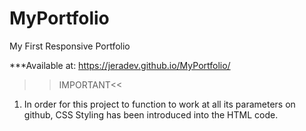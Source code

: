 # MyPortfolio
My First Responsive Portfolio

***Available at: https://jeradev.github.io/MyPortfolio/

>> IMPORTANT<<

1. In order for this project to function to work at all its parameters on github, CSS Styling has been introduced into the HTML code.
